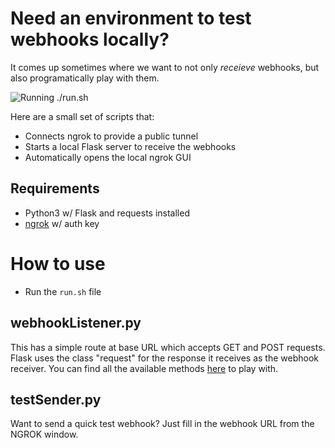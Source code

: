 # Need an environment to test webhooks locally?

It comes up sometimes where we want to not only *receieve* webhooks, but also programatically play with them.  

![Running ./run.sh](https://dl.dropbox.com/s/5r5wps4fbddktma/mux-localWebhookTesting.gif)

Here are a small set of scripts that:
* Connects ngrok to provide a public tunnel
* Starts a local Flask server to receive the webhooks
* Automatically opens the local ngrok GUI

## Requirements
* Python3 w/ Flask and requests installed
* [ngrok](https://ngrok.com) w/ auth key

# How to use
* Run the `run.sh` file 

## webhookListener.py

This has a simple route at base URL which accepts GET and POST requests. Flask uses the class "request" for the response it receives as the webhook receiver. You can find all the available methods [here](https://tedboy.github.io/flask/generated/generated/flask.Request.html) to play with. 

## testSender.py

Want to send a quick test webhook? Just fill in the webhook URL from the NGROK window. 
